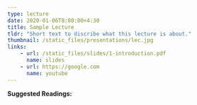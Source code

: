 ```yaml
---
type: lecture
date: 2020-01-06T8:00:00+4:30
title: Sample Lecture
tldr: "Short text to discribe what this lecture is about."
thumbnail: /static_files/presentations/lec.jpg
links: 
    - url: /static_files/slides/1-introduction.pdf
      name: slides
    - url: https://google.com
      name: youtube
---
```

**Suggested Readings:**

